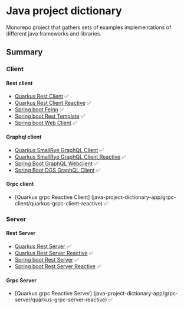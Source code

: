 # Java project dictionary

Monorepo project that gathers sets of examples implementations of different java frameworks and libraries.

## Summary

### Client

#### Rest client

- [Quarkus Rest Client](java-project-dictionary-app/rest-client/quarkus-rest-client)
  ✅
- [Quarkus Rest Client Reactive](java-project-dictionary-app/rest-client/quarkus-rest-client-reactive)
  ✅
- [Spring boot Feign](java-project-dictionary-app/rest-client/spring-boot-feign) ✅
- [Spring boot Rest Template](java-project-dictionary-app/rest-client/spring-boot-rest-template) ✅
- [Spring boot Web Client](java-project-dictionary-app/rest-client/spring-boot-web-client)
  ✅

#### Graphql client

- [Quarkus SmallRye GraphQL Client](java-project-dictionary-app/graphql-client/quarkus-smallrye-graphql-client) ✅
- [Quarkus SmallRye GraphQL Client Reactive](java-project-dictionary-app/graphql-client/quarkus-smallrye-graphql-client-reactive)
  ✅
- [Spring Boot GraphQL Webclient](java-project-dictionary-app/graphql-client/spring-boot-graphql-web-client) ✅
- [Spring Boot DGS GraphQL Client](java-project-dictionary-app/graphql-client/spring-boot-dgs-graphql-client) ✅

#### Grpc client

- [Quarkus grpc Reactive Client] (java-project-dictionary-app/grpc-client/quarkus-grpc-client-reactive) ✅

### Server

#### Rest Server
- [Quarkus Rest Server](java-project-dictionary-app/rest-server/quarkus-rest-server)
  ✅
- [Quarkus Rest Server Reactive](java-project-dictionary-app/rest-server/quarkus-rest-server-reactive)
  ✅
- [Spring boot Rest Server](java-project-dictionary-app/rest-server/spring-boot-rest-server)
  ✅
- [Spring boot Rest Server Reactive](java-project-dictionary-app/rest-server/spring-boot-rest-server-reactive)
  ✅

#### Grpc Server

- [Quarkus grpc Reactive Server] (java-project-dictionary-app/grpc-server/quarkus-grpc-server-reactive) ✅
